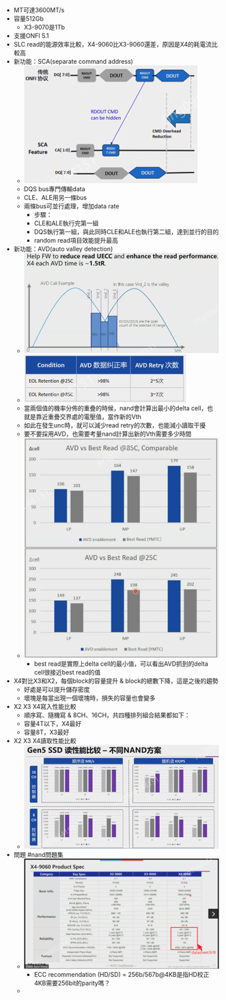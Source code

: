 - MT可達3600MT/s
- 容量512Gb
	- X3-9070是1Tb
- 支援ONFI 5.1
- SLC read的能源效率比較，X4-9060比X3-9060還差，原因是X4的耗電流比較高
- 新功能：SCA(separate command address)
	- ![image.png](../assets/image_1694767006846_0.png)
	- DQS bus專門傳輸data
	- CLE、ALE用另一條bus
	- 兩條bus可並行處理，增加data rate
		- 步驟：
		- CLE和ALE執行完第一組
		- DQS執行第一組，與此同時CLE和ALE也執行第二組，達到並行的目的
		- random read項目效能提升最高
- 新功能：AVD(auto valley detection)
	- ![image.png](../assets/image_1694767977481_0.png)
	- ![image.png](../assets/image_1694766925820_0.png)
	- 當兩個值的機率分佈的重疊的時候，nand會計算出最小的delta cell，也就是靠近重疊交界處的電壓值，當作新的Vth
	- 如此在發生unc時，就可以減少read retry的次數，也能減小讀取干擾
	- 要不要採用AVD，也需要考量nand計算出新的Vth需要多少時間
	- ![image.png](../assets/image_1694767640908_0.png)
		- best read是實際上delta cell的最小值，可以看出AVD抓到的delta cell很接近best read的值
- X4對比X3和X2，每個block的容量提升 & block的總數下降，這是之後的趨勢
	- 好處是可以提升儲存密度
	- 壞塊是每當出現一個壞塊時，損失的容量也會變多
- X2 X3 X4寫入性能比較
	- 順序寫、隨機寫 & 8CH、16CH，共四種排列組合結果都如下：
	- 容量4T以下，X4最好
	- 容量8T，X3最好
- X2 X3 X4讀取性能比較
	- ![image.png](../assets/image_1694768305062_0.png)
- 問題 #nand問題集
	- ![image.png](../assets/image_1694768101081_0.png)
		- ECC recommendation (HD/SD) = 256b/567b@4KB是指HD校正4KB需要256bit的parity嗎？
	-